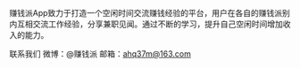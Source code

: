 赚钱派App致力于打造一个空闲时间交流赚钱经验的平台，用户在各自的赚钱派别内互相交流工作经验，分享兼职见闻。通过不断的学习，提升自己空闲时间增加收入的能力。

联系我们
微博：@赚钱派
邮箱：ahq37m@163.com
